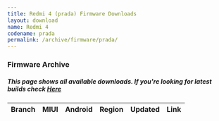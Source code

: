```yaml
---
title: Redmi 4 (prada) Firmware Downloads
layout: download
name: Redmi 4
codename: prada
permalink: /archive/firmware/prada/
---
```



### Firmware Archive
##### This page shows all available downloads. If you're looking for latest builds check [Here](/firmware/prada/)


<div class="table-responsive-md" id="table-wrapper">
<table id="firmware" class="compact table table-striped table-hover table-sm">
    <thead class="thead-dark">
        <tr>
            <th>Branch</th>
            <th>MIUI</th>
            <th>Android</th>
            <th>Region</th>
            <th>Updated</th>
            <th>Link</th>
        </tr>
    </thead>
    <script>loadFirmwareDownloads('prada', 'full')</script>
</table>
</div>
